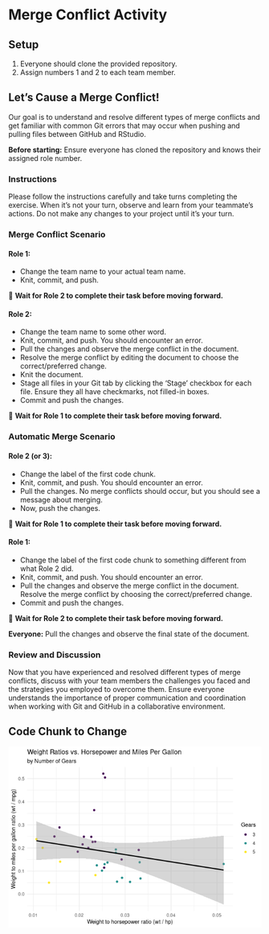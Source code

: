 Merge Conflict Activity
================

## Setup

1.  Everyone should clone the provided repository.
2.  Assign numbers 1 and 2 to each team member.

## Let’s Cause a Merge Conflict!

Our goal is to understand and resolve different types of merge conflicts
and get familiar with common Git errors that may occur when pushing and
pulling files between GitHub and RStudio.

**Before starting:** Ensure everyone has cloned the repository and knows
their assigned role number.

### Instructions

Please follow the instructions carefully and take turns completing the
exercise. When it’s not your turn, observe and learn from your
teammate’s actions. Do not make any changes to your project until it’s
your turn.

### Merge Conflict Scenario

#### Role 1:

- Change the team name to your actual team name.
- Knit, commit, and push.

🛑 **Wait for Role 2 to complete their task before moving forward.**

#### Role 2:

- Change the team name to some other word.
- Knit, commit, and push. You should encounter an error.
- Pull the changes and observe the merge conflict in the document.
- Resolve the merge conflict by editing the document to choose the
  correct/preferred change.
- Knit the document.
- Stage all files in your Git tab by clicking the ‘Stage’ checkbox for
  each file. Ensure they all have checkmarks, not filled-in boxes.
- Commit and push the changes.

🛑 **Wait for Role 1 to complete their task before moving forward.**

### Automatic Merge Scenario

#### Role 2 (or 3):

- Change the label of the first code chunk.
- Knit, commit, and push. You should encounter an error.
- Pull the changes. No merge conflicts should occur, but you should see
  a message about merging.
- Now, push the changes.

🛑 **Wait for Role 1 to complete their task before moving forward.**

#### Role 1:

- Change the label of the first code chunk to something different from
  what Role 2 did.
- Knit, commit, and push. You should encounter an error.
- Pull the changes and observe the merge conflict in the document.
  Resolve the merge conflict by choosing the correct/preferred change.
- Commit and push the changes.

🛑 **Wait for Role 2 to complete their task before moving forward.**

**Everyone:** Pull the changes and observe the final state of the
document.

### Review and Discussion

Now that you have experienced and resolved different types of merge
conflicts, discuss with your team members the challenges you faced and
the strategies you employed to overcome them. Ensure everyone
understands the importance of proper communication and coordination when
working with Git and GitHub in a collaborative environment.

## Code Chunk to Change

![](activity-instructions_files/figure-gfm/unnamed-chunk-1-1.png)<!-- -->
